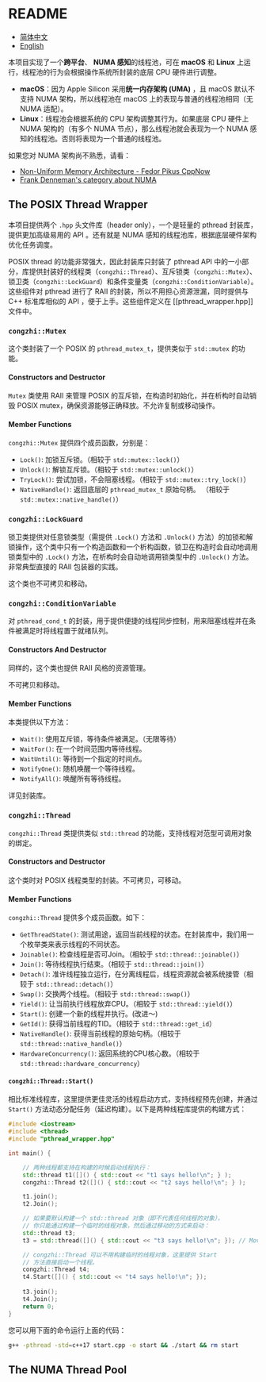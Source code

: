 # README

- [简体中文](README.zh_CN.md)
- [English](README.md)

本项目实现了一个**跨平台**、 **NUMA 感知**的线程池，可在 **macOS** 和 **Linux** 上运行，线程池的行为会根据操作系统所封装的底层 CPU 硬件进行调整。

- **macOS**：因为 Apple Silicon 采用**统一内存架构 (UMA)** ，且 macOS 默认不支持 NUMA 架构，所以线程池在 macOS 上的表现与普通的线程池相同（无 NUMA 适配）。
- **Linux**：线程池会根据系统的 CPU 架构调整其行为。如果底层 CPU 硬件上 NUMA 架构的（有多个 NUMA 节点），那么线程池就会表现为一个 NUMA 感知的线程池。否则将表现为一个普通的线程池。

如果您对 NUMA 架构尚不熟悉，请看：

- [Non-Uniform Memory Architecture - Fedor Pikus CppNow](https://www.youtube.com/watch?v=f0ZKBusa4CI&t=6s)
- [Frank Denneman's category about NUMA](https://frankdenneman.nl/category/numa/page/3/)

## The POSIX Thread Wrapper

本项目提供两个 `.hpp` 头文件库（header only），一个是轻量的 pthread 封装库，提供更加高级易用的 API 。还有就是 NUMA 感知的线程池库，根据底层硬件架构优化任务调度。

POSIX thread 的功能非常强大，因此封装库只封装了 pthread API 中的一小部分，库提供封装好的线程类（`congzhi::Thread`）、互斥锁类（`congzhi::Mutex`）、锁卫类（`congzhi::LockGuard`）和条件变量类（`congzhi::ConditionVariable`）。这些组件对 pthread 进行了 RAII 的封装，所以不用担心资源泄漏，同时提供与 C++ 标准库相似的 API ，便于上手。这些组件定义在 [[pthread_wrapper.hpp]] 文件中。

### `congzhi::Mutex`

这个类封装了一个 POSIX 的 `pthread_mutex_t`，提供类似于 `std::mutex` 的功能。

#### Constructors and Destructor

`Mutex` 类使用 RAII 来管理 POSIX 的互斥锁，在构造时初始化，并在析构时自动销毁 POSIX mutex，确保资源能够正确释放。不允许复制或移动操作。

#### Member Functions

`congzhi::Mutex` 提供四个成员函数，分别是：

- `Lock()`: 加锁互斥锁。（相较于 `std::mutex::lock()`）
- `Unlock()`: 解锁互斥锁。（相较于 `std::mutex::unlock()`）
- `TryLock()`: 尝试加锁，不会阻塞线程。（相较于 `std::mutex::try_lock()`）
- `NativeHandle()`: 返回底层的 `pthread_mutex_t` 原始句柄。 （相较于 `std::mutex::native_handle()`）

### `congzhi::LockGuard`

锁卫类提供对任意锁类型（需提供 `.Lock()` 方法和 `.Unlock()` 方法）的加锁和解锁操作，这个类中只有一个构造函数和一个析构函数，锁卫在构造时会自动地调用锁类型中的 `.Lock()` 方法，在析构时会自动地调用锁类型中的 `.Unlock()` 方法。非常典型直接的 RAII 包装器的实践。

这个类也不可拷贝和移动。

### `congzhi::ConditionVariable`

对 `pthread_cond_t` 的封装，用于提供便捷的线程同步控制，用来阻塞线程并在条件被满足时将线程置于就绪队列。

#### Constructors And Destructor

同样的，这个类也提供 RAII 风格的资源管理。

不可拷贝和移动。

#### Member Functions

本类提供以下方法：

- `Wait()`: 使用互斥锁，等待条件被满足。（无限等待）
- `WaitFor()`: 在一个时间范围内等待线程。
- `WaitUntil()`: 等待到一个指定的时间点。
- `NotifyOne()`: 随机唤醒一个等待线程。
- `NotifyAll()`: 唤醒所有等待线程。

详见封装库。

### `congzhi::Thread`

`congzhi::Thread` 类提供类似 `std::thread` 的功能，支持线程对范型可调用对象的绑定。

#### Constructors and Destructor

这个类时对 POSIX 线程类型的封装。不可拷贝，可移动。

#### Member Functions

`congzhi::Thread` 提供多个成员函数。如下：

- `GetThreadState()`: 测试用途，返回当前线程的状态。在封装库中，我们用一个枚举类来表示线程的不同状态。
- `Joinable()`: 检查线程是否可Join。（相较于 `std::thread::joinable()`）
- `Join()`: 等待线程执行结束。（相较于 `std::thread::join()`）
- `Detach()`: 准许线程独立运行，在分离线程后，线程资源就会被系统接管（相较于 `std::thread::detach()`）
- `Swap()`: 交换两个线程。（相较于 `std::thread::swap()`）
- `Yield()`: 让当前执行线程放弃CPU。（相较于 `std::thread::yield()`）
- `Start()`: 创建一个新的线程并执行。(改进～)
- `GetId()`: 获得当前线程的TID。（相较于 `std::thread::get_id`）
- `NativeHandle()`: 获得当前线程的原始句柄。（相较于 `std::thread::native_handle()`）
- `HardwareConcurrency()`: 返回系统的CPU核心数。（相较于 `std::thread::hardware_concurrency`）

#### `congzhi::Thread::Start()`

相比标准线程库，这里提供更佳灵活的线程启动方式，支持线程预先创建，并通过 `Start()` 方法动态分配任务（延迟构建）。以下是两种线程库提供的构建方式：

```cpp
#include <iostream>
#include <thread>
#include "pthread_wrapper.hpp"

int main() {

    // 两种线程都支持在构建的时候启动线程执行：
    std::thread t1([]() { std::cout << "t1 says hello!\n"; } );
    congzhi::Thread t2([]() { std::cout << "t2 says hello!\n"; } );

    t1.join();
    t2.Join();

    // 如果要默认构建一个 std::thread 对象（即不代表任何线程的对象），
    // 你只能通过构建一个临时的线程对象，然后通过移动的方式来启动：
    std::thread t3;
    t3 = std::thread([]() { std::cout << "t3 says hello!\n"; }); // Move assignment

    // congzhi::Thread 可以不用构建临时的线程对象，这里提供 Start
    // 方法直接启动一个线程。
    congzhi::Thread t4;
    t4.Start([]() { std::cout << "t4 says hello!\n"; });
    
    t3.join();
    t4.Join();
    return 0;
}
```

您可以用下面的命令运行上面的代码：

```bash
g++ -pthread -std=c++17 start.cpp -o start && ./start && rm start
```

## The NUMA Thread Pool

